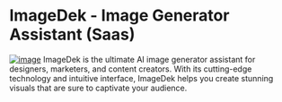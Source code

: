 # ImageDek - Image Generator Assistant (Saas)
[![image](https://www.linkpicture.com/q/imagedek.png)](https://www.linkpicture.com/view.php?img=LPic64170dcf60114433501904)
ImageDek is the ultimate AI image generator assistant for designers, marketers, and content creators. With its cutting-edge technology and intuitive interface, ImageDek helps you create stunning visuals that are sure to captivate your audience.

